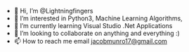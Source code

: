 - 👋 Hi, I’m @Lightningfingers
- 👀 I’m interested in Python3, Machine Learning Algorithms, 
- 🌱 I’m currently learning Visual Studio .Net Applications
- 💞️ I’m looking to collaborate on anything and everything :)
- 📫 How to reach me email jacobmunro17@gmail.com

<!---
Lightningfingers/Lightningfingers is a ✨ special ✨ repository because its `README.md` (this file) appears on your GitHub profile.
You can click the Preview link to take a look at your changes.
--->
